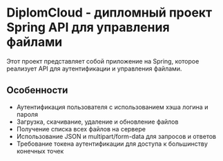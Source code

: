 # DiplomCloud - дипломный проект Spring API для управления файлами

Этот проект представляет собой приложение на Spring, которое реализует API для аутентификации и управления файлами.

## Особенности

- Аутентификация пользователя с использованием хэша логина и пароля
- Загрузка, скачивание, удаление и обновление файлов
- Получение списка всех файлов на сервере
- Использование JSON и multipart/form-data для запросов и ответов
- Требование токена аутентификации для доступа к большинству конечных точек
